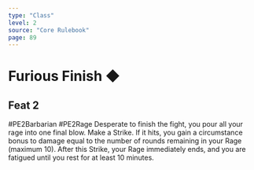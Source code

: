 ```yaml
---
type: "Class"
level: 2
source: "Core Rulebook"
page: 89
---
```

# Furious Finish ◆
## Feat 2
#PE2Barbarian #PE2Rage 
Desperate to finish the fight, you pour all your rage into one final blow. Make a Strike. If it hits, you gain a circumstance bonus to damage equal to the number of rounds remaining in your Rage (maximum 10). After this Strike, your Rage immediately ends, and you are fatigued until you rest for at least 10 minutes.